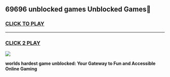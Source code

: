 
## 69696 unblocked games Unblocked Games👋
<h3>
<a href="https://premium.freeplayer.one?title=69696_unblocked_games&ref=16F">CLICK TO PLAY</a></h3>
<hr>

<h3>
<a href="https://premium.freeplayer.one?title=69696_unblocked_games&ref=16F">CLICK 2 PLAY</a>
  
</h3>

<a href="https://premium.freeplayer.one?title=69696_unblocked_games&ref=16F/"><img src="https://clearcache.store/games.png"></a>


**worlds hardest game unblocked: Your Gateway to Fun and Accessible Online Gaming**
